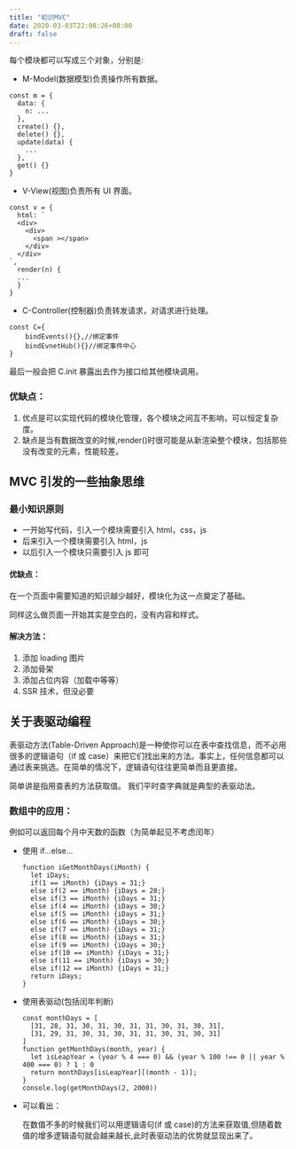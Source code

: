 ```yaml
---
title: "初识MVC"
date: 2020-03-03T22:08:26+08:00
draft: false
---
```


每个模块都可以写成三个对象，分别是:

- M-Model(数据模型)负责操作所有数据。

```
const m = {
  data: {
    n: ...
  },
  create() {},
  delete() {},
  update(data) {
    ...
  },
  get() {}
}
```

- V-View(视图)负责所有 UI 界面。

```
const v = {
  html: `
  <div>
    <div>
      <span ></span>
    </div>
  </div>
`,
  render(n) {
  ...
  }
}
```

- C-Controller(控制器)负责转发请求，对请求进行处理。

```
const C={
    bindEvents(){},//绑定事件
    bindEvnetHub(){}//绑定事件中心
}
```

最后一般会把 C.init 暴露出去作为接口给其他模块调用。

### 优缺点：

1. 优点是可以实现代码的模块化管理，各个模块之间互不影响，可以恒定复杂度。
2. 缺点是当有数据改变的时候,render()时很可能是从新渲染整个模块，包括那些没有改变的元素，性能较差。

## MVC 引发的一些抽象思维

### 最小知识原则

- 一开始写代码，引入一个模块需要引入 html，css，js
- 后来引入一个模块需要引入 html，js
- 以后引入一个模块只需要引入 js 即可

#### 优缺点：

在一个页面中需要知道的知识越少越好，模块化为这一点奠定了基础。

同样这么做页面一开始其实是空白的，没有内容和样式。

#### 解决方法：

1. 添加 loading 图片
2. 添加骨架
3. 添加占位内容（加载中等等）
4. SSR 技术，但没必要

## 关于表驱动编程

表驱动方法(Table-Driven Approach)是一种使你可以在表中查找信息，而不必用很多的逻辑语句（if 或 case）来把它们找出来的方法。事实上，任何信息都可以通过表来挑选。在简单的情况下，逻辑语句往往更简单而且更直接。

简单讲是指用查表的方法获取值。 我们平时查字典就是典型的表驱动法。

### 数组中的应用：

例如可以返回每个月中天数的函数（为简单起见不考虑闰年）

- 使用 if...else...
  ```
  function iGetMonthDays(iMonth) {
    let iDays;
    if(1 == iMonth) {iDays = 31;}
    else if(2 == iMonth) {iDays = 28;}
    else if(3 == iMonth) {iDays = 31;}
    else if(4 == iMonth) {iDays = 30;}
    else if(5 == iMonth) {iDays = 31;}
    else if(6 == iMonth) {iDays = 30;}
    else if(7 == iMonth) {iDays = 31;}
    else if(8 == iMonth) {iDays = 31;}
    else if(9 == iMonth) {iDays = 30;}
    else if(10 == iMonth) {iDays = 31;}
    else if(11 == iMonth) {iDays = 30;}
    else if(12 == iMonth) {iDays = 31;}
    return iDays;
  }
  ```
- 使用表驱动(包括闰年判断)
  ```
  const monthDays = [
    [31, 28, 31, 30, 31, 30, 31, 31, 30, 31, 30, 31],
    [31, 29, 31, 30, 31, 30, 31, 31, 30, 31, 30, 31]
  ]
  function getMonthDays(month, year) {
    let isLeapYear = (year % 4 === 0) && (year % 100 !== 0 || year % 400 === 0) ? 1 : 0
    return monthDays[isLeapYear][(month - 1)];
  }
  console.log(getMonthDays(2, 2000))
  ```
- 可以看出：

  在数值不多的时候我们可以用逻辑语句(if 或 case)的方法来获取值,但随着数值的增多逻辑语句就会越来越长,此时表驱动法的优势就显现出来了。
